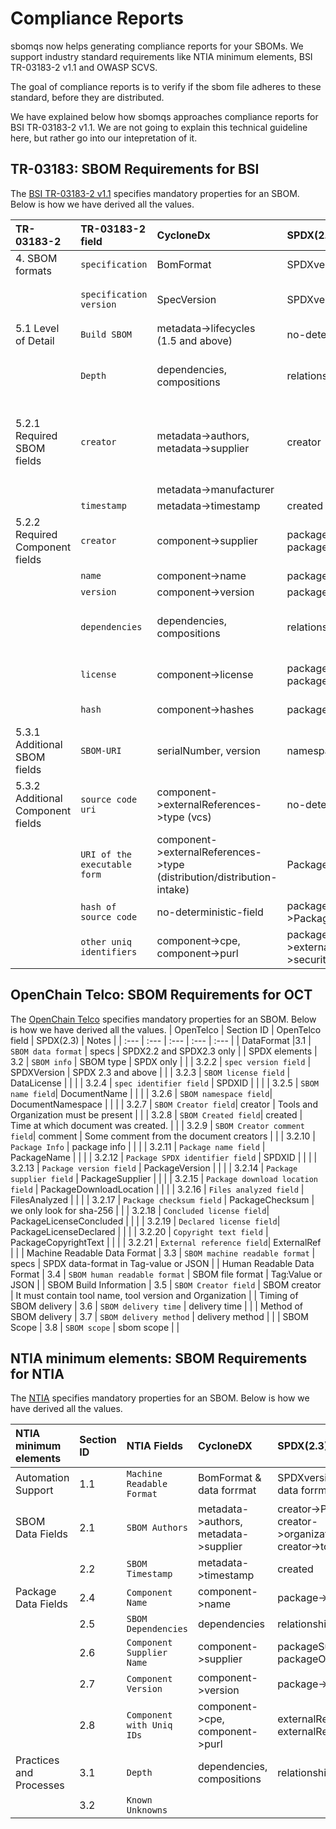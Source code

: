 # Compliance Reports

sbomqs now helps generating compliance reports for your SBOMs. We support industry standard requirements
like NTIA minimum elements, BSI TR-03183-2 v1.1 and OWASP SCVS.

The goal of compliance reports is to verify if the sbom file adheres to these standard, before they are distributed.

We have explained below how sbomqs approaches compliance reports for BSI TR-03183-2 v1.1. We are not going to explain
this technical guideline here, but rather go into our intepretation of it.

## TR-03183: SBOM Requirements for BSI

The [BSI TR-03183-2 v1.1](https://www.bsi.bund.de/SharedDocs/Downloads/EN/BSI/Publications/TechGuidelines/TR03183/BSI-TR-03183-2.pdf) specifies mandatory properties for an SBOM. Below is how we have derived all the values.

| TR-03183-2 | TR-03183-2 field | CycloneDx | SPDX(2.3) | Notes |
| :---     | :---    |     :---      |          :--- | :--- |
|4. SBOM formats| `specification`  | BomFormat     | SPDXversion    | CycloneDX and SPDX only |
|| `specification version`  | SpecVersion     | SPDXversion    | CycloneDX 1.4 and above, SPDX 2.3 and above |
|5.1 Level of Detail| `Build SBOM`     | metadata->lifecycles (1.5 and above)       |  no-deterministic-field      | |
|| `Depth`   | dependencies, compositions     | relationships    | A complex topic, mostly resolved via attestations via compositions, but spdx lacks that field now|
|5.2.1 Required SBOM fields| `creator` | metadata->authors, metadata->supplier | creator | We are primarily looking for email or url from these fields, if the name exists but email/url missing its deemed non-compliant|
|    | | metadata->manufacturer | | |
|| `timestamp`| metadata->timestamp| created |  |
|5.2.2 Required Component fields| `creator` | component->supplier | packageSupplier, packageOriginator | Looking for email or url, for spdx, we check supplier then originatior(manufacturer)|
|| `name` | component->name| package->name| |
|| `version` | component->version| package->version| |
|| `dependencies` | dependencies, compositions| relationships| cdx we look for attestations via compositions, spdx nothing exists|
|| `license`| component->license| packageConcluded, packageDeclated| we lookup sdpx,spdx-exceptions,aboutcode, and licenseRef-|
|| `hash` | component->hashes | package->checksums | we only look for sha-256|
|5.3.1 Additional SBOM fields | `SBOM-URI`| serialNumber, version | namespace | for cdx bom-link is considered a URN |
| 5.3.2 Additional Component fields| `source code uri`| component->externalReferences->type (vcs) | no-deterministic-field | |
| | `URI of the executable form`| component->externalReferences->type (distribution/distribution-intake) | PackageDownloadLocation | |
| | `hash of source code`| no-deterministic-field | package->PackageVerificationCode | |
| | `other uniq identifiers`| component->cpe, component->purl| package->externalReference->security (cpe/purl) | |

## OpenChain Telco: SBOM Requirements for OCT

The [OpenChain Telco](https://github.com/OpenChain-Project/Reference-Material/blob/master/SBOM-Quality/Version-1/OpenChain-Telco-SBOM-Guide_EN.md) specifies mandatory properties for an SBOM. Below is how we have derived all the values.
| OpenTelco | Section ID | OpenTelco field | SPDX(2.3) | Notes |
| :---     | :---    | :---    |     :---      |          :--- |
| DataFormat |3.1 | `SBOM data format` | specs | SPDX2.2 and SPDX2.3 only |
| SPDX elements | 3.2 | `SBOM info`  | SBOM type    | SPDX only |
| | 3.2.2 | `spec version field`  | SPDXVersion | SPDX 2.3 and above |
| | 3.2.3 | `SBOM license field` | DataLicense |  |
| | 3.2.4 | `spec identifier field`  | SPDXID   | |
| | 3.2.5 | `SBOM name field`| DocumentName |  |
| | 3.2.6 | `SBOM namespace field`| DocumentNamespace |  |
| | 3.2.7 | `SBOM Creator field`| creator | Tools and Organization must be present |
| | 3.2.8 | `SBOM Created field`| created | Time at which document was created. |
| | 3.2.9 | `SBOM Creator comment field`| comment | Some comment from the document creators |
| | 3.2.10 | `Package Info` | package info | |
| | 3.2.11 | `Package name field` | PackageName | |
| | 3.2.12 | `Package SPDX identifier field` | SPDXID | |
| | 3.2.13 | `Package version field` | PackageVersion | |
| | 3.2.14 | `Package supplier field` | PackageSupplier | |
| | 3.2.15 | `Package download location field` | PackageDownloadLocation | |
| | 3.2.16 | `Files analyzed field` | FilesAnalyzed | |
| | 3.2.17 | `Package checksum field` | PackageChecksum | we only look for sha-256 |
| | 3.2.18 | `Concluded license field`| PackageLicenseConcluded | |
| | 3.2.19 | `Declared license field`| PackageLicenseDeclared | |
| | 3.2.20 | `Copyright text field` | PackageCopyrightText | |
| | 3.2.21 | `External reference field`| ExternalRef | |
| Machine Readable Data Format | 3.3 | `SBOM machine readable format` | specs | SPDX data-format in Tag-value or JSON |
| Human Readable Data Format | 3.4 | `SBOM human readable format` | SBOM file format | Tag:Value or JSON |
| SBOM Build Information | 3.5 | `SBOM Creator field` | SBOM creator | It must contain tool name, tool version and Organization |
| Timing of SBOM delivery | 3.6 | `SBOM delivery time` | delivery time | |
| Method of SBOM delivery | 3.7 | `SBOM delivery method` | delivery method | |
| SBOM Scope | 3.8 | `SBOM scope` | sbom scope | |

## NTIA minimum elements: SBOM Requirements for NTIA

The [NTIA](https://www.bsi.bund.de/SharedDocs/Downloads/EN/BSI/Publications/TechGuidelines/TR03183/BSI-TR-03183-2.pdf) specifies mandatory properties for an SBOM. Below is how we have derived all the values.

| NTIA minimum elements | Section ID | NTIA Fields | CycloneDX |SPDX(2.3)  | Notes |
| :---   | :---  |:---   |   :---  |  :---  | :---   |
| Automation Support | 1.1 | `Machine Readable Format` |  BomFormat & data forrmat | SPDXversion & data forrmat | optional |
| SBOM Data Fields | 2.1 |  `SBOM Authors` | metadata->authors, metadata->supplier | creator->Person, creator->organization or creator->tool  | Mandatory  |
|  | 2.2 |  `SBOM Timestamp` |  metadata->timestamp  |  created  | Mandatory  |
| Package Data Fields | 2.4 |  `Component Name` |  component->name | package->name | Mandatory |
|  | 2.5 |  `SBOM Dependencies` | dependencies | relationships  | Mandatory |
|  | 2.6 |  `Component Supplier Name`  |  component->supplier | packageSupplier, packageOriginator | Mandatory |
|  | 2.7 |  `Component Version` | component->version | package->version | Mandatory |
|  | 2.8 |  `Component with Uniq IDs` | component->cpe, component->purl | externalRef->cpe, externalRef->purl | Mandatory |
| Practices and Processes | 3.1        |  `Depth`  | dependencies, compositions | relationships | optional |
|  | 3.2 |  `Known Unknowns` |   |  | optional |
